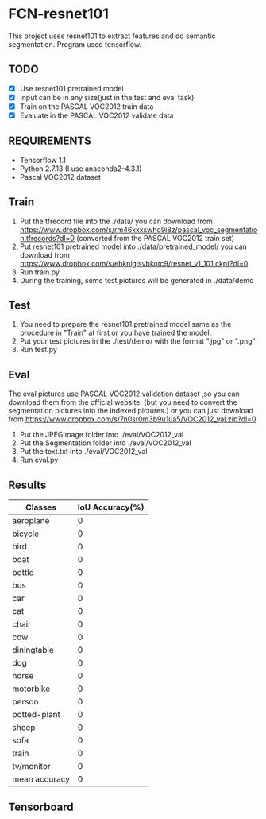 # FCN-resnet101

This project uses resnet101 to extract features and do semantic segmentation.
Program used tensorflow.

## TODO
- [x] Use resnet101 pretrained model
- [x] Input can be in any size(just in the test and eval task)
- [x] Train on the PASCAL VOC2012 train data 
- [x] Evaluate in the PASCAL VOC2012 validate data

## REQUIREMENTS
- Tensorflow 1.1
- Python 2.7.13 (I use anaconda2-4.3.1)
- Pascal VOC2012 dataset

## Train
1. Put the tfrecord file into the ./data/  you can download from  https://www.dropbox.com/s/rm46xxxswho9i8z/pascal_voc_segmentation.tfrecords?dl=0 (converted from the PASCAL VOC2012 train set)
2. Put resnet101 pretrained model into ./data/pretrained_model/   you can download from https://www.dropbox.com/s/ehkniglsvbkotc9/resnet_v1_101.ckpt?dl=0
3. Run train.py
4. During the training, some test pictures will be generated in ./data/demo


## Test
1. You need to prepare the resnet101 pretrained model same as the procedure in "Train" at first or you have trained the model.
2. Put your test pictures in the ./test/demo/ with the format ".jpg" or ".png"
3. Run test.py

## Eval
The eval pictures use PASCAL VOC2012 validation dataset ,so you can download them from the official website.
(but you need to convert the segmentation pictures into the indexed pictures.) 
or you can just download from https://www.dropbox.com/s/7n0sr0m3b9u1ua5/VOC2012_val.zip?dl=0
1. Put the JPEGImage folder into ./eval/VOC2012_val
2. Put the Segmentation folder into ./eval/VOC2012_val
3. Put the text.txt into ./eval/VOC2012_val
4. Run eval.py


## Results
Classes | IoU Accuracy(%)
------------ | -------------
aeroplane | 0
bicycle | 0
bird | 0
boat | 0
bottle | 0
bus | 0
car | 0
cat | 0
chair | 0
cow | 0
diningtable | 0
dog | 0
horse | 0
motorbike | 0
person | 0
potted-plant | 0
sheep | 0
sofa | 0
train | 0
tv/monitor | 0
mean accuracy | 0

## Tensorboard


